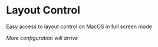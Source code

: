 # Layout Control
Easy access to layout control on MacOS in full screen mode

*More configuration will arrive*